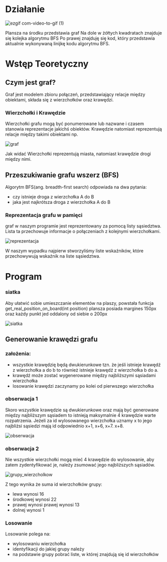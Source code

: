 # Działanie 

![ezgif com-video-to-gif (1)](https://github.com/WojciechGos/przeszukiwanie-grafu-BFS/assets/36795978/154c1b4e-9b2c-4fb1-bd65-a8755d842aa7)

Plansza na środku przedstawia graf
Na dole w żółtych kwadratach znajduje się kolejka algorytmu BFS
Po prawej znajduję się kod, który przedstawia aktualnie wykonywaną linijkę kodu algorytmu BFS.


# Wstęp Teoretyczny

## Czym jest graf?

Graf jest modelem zbioru połączeń, przedstawiający relacje między obiektami,
składa się z wierzchołków oraz krawędzi. 


### Wierzchołki i Krawędzie

Wierzchołki grafu mogą być ponumerowane lub nazwane i czasem stanowia reprezentacje jakichś obiektów.
Krawędzie natomiast reprezentują relacje między takimi obiektami np.

![graf](https://github.com/WojciechGos/przeszukiwanie-grafu-BFS/assets/36795978/7a8ced37-3edf-494e-a573-ddd0fa678bed)


Jak widać Wierzchołki reprezentują miasta, natomiast krawędzie drogi między nimi.

## Przeszukiwanie grafu wszerz (BFS)

Algorytm BFS(ang. breadth-first search) odpowiada na dwa pytania:
- czy istnieje droga z wierzchołka A do B
- jaka jest najkrótsza droga z wierzchołka A do B

### Reprezentacja grafu w pamięci

graf w naszym programie jest reprezentowany za pomocą listy sąsiedztwa.
Lista ta przechowuje informacje o połączeniach z kolejnymi wierzchołkami.

![reprezentacja](https://github.com/WojciechGos/przeszukiwanie-grafu-BFS/assets/36795978/ed4c495a-6e01-47d7-a5dd-62e5d6fde15e)


W naszym wypadku najpierw stworzyliśmy liste wskaźników, które przechowywują wskaźnik na liste sąsiedztwa.

# Program

### siatka

Aby ułatwić sobie umieszczanie elementów na plaszy, powstała funkcja 
get_real_position_on_board(int position)
plansza posiada margines 150px oraz każdy punkt jed oddalony od siebie o 200px

![siatka](https://github.com/WojciechGos/przeszukiwanie-grafu-BFS/assets/36795978/406a2d11-25a0-434e-a857-9b906226ca14)


## Generowanie krawędzi grafu

### założenia:
- wszystkie krawędzię będą dwukierunkowe tzn. że jeśli istnieje krawędź z wierzchołka a do b to również istnieje krawędź z wierzchołka b do a.
- krawędź może zostać wygenerowane między najbliższymi sąsiadami wierzchołka
- losowanie krawędzi zaczynamy po kolei od pierwszego wierzchołka

### obserwacja 1
Skoro wszystkie krawędzie są dwukierunkowe oraz mają być generowane między najbliższym sąsiadem to istnieją maksymalnie 4 krawędzie warte rozpatrzenia.
Jeżeli za id wylosowanego wierzchołka uznamy x to jego najbliżsi sąsiedzi mają id odpowiednio x+1, x+6, x+7. x+8. 

![obserwacja](https://github.com/WojciechGos/przeszukiwanie-grafu-BFS/assets/36795978/083f29ab-fb84-4ff3-a89e-3f3812e85a94)

### obserwacja 2

Nie wszystkie wierzchołki mogą mieć 4 krawędzie do wylosowanie, aby zatem zydentyfikować je, należy zsumować jego najbliższych sąsiadów.

![grupy_wierzcholkow](https://github.com/WojciechGos/przeszukiwanie-grafu-BFS/assets/36795978/125b0dd7-0090-49ed-aca2-e2b77ebc54e1)

Z tego wynika że suma id wierzchołków grupy:
- lewa wynosi 16
- środkowej wynosi 22
- prawej wynosi prawej wynosi 13
- dolnej wynosi 1

### Losowanie

Losowanie polega na: 
 - wylosowaniu wierzchołka
 - identyfikacji do jakiej grupy należy
 - na podstawie grupy pobrać liste, w której znajdują się id wierzchołków 
